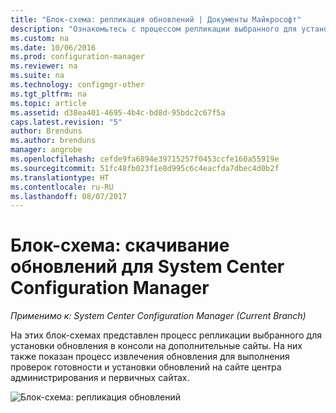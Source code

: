 ```yaml
---
title: "Блок-схема: репликация обновлений | Документы Майкрософт"
description: "Ознакомьтесь с процессом репликации выбранного для установки обновления в консоли на дополнительные сайты."
ms.custom: na
ms.date: 10/06/2016
ms.prod: configuration-manager
ms.reviewer: na
ms.suite: na
ms.technology: configmgr-other
ms.tgt_pltfrm: na
ms.topic: article
ms.assetid: d38ea401-4695-4b4c-bd8d-95bdc2c67f5a
caps.latest.revision: "5"
author: Brenduns
ms.author: brenduns
manager: angrobe
ms.openlocfilehash: cefde9fa6894e39715257f0453ccfe160a55919e
ms.sourcegitcommit: 51fc48fb023f1e8d995c6c4eacfda7dbec4d0b2f
ms.translationtype: HT
ms.contentlocale: ru-RU
ms.lasthandoff: 08/07/2017
---
```

# <a name="flowchart---update-replication-for-system-center-configuration-manager"></a>Блок-схема: скачивание обновлений для System Center Configuration Manager

*Применимо к: System Center Configuration Manager (Current Branch)*

На этих блок-схемах представлен процесс репликации выбранного для установки обновления в консоли на дополнительные сайты. На них также показан процесс извлечения обновления для выполнения проверок готовности и установки обновлений на сайте центра администрирования и первичных сайтах.  

 ![Блок-схема: репликация обновлений](media/Flowchart---Replicate-updates.png)  
